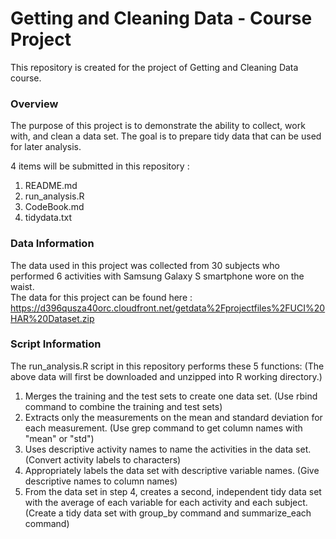 # Getting and Cleaning Data - Course Project
This repository is created for the project of Getting and Cleaning Data course.
### Overview
The purpose of this project is to demonstrate the ability to collect, work with, and clean a data set. The goal is to prepare tidy data that can be used for later analysis.

4 items will be submitted in this repository :
1. README.md 
2. run_analysis.R 
3. CodeBook.md
4. tidydata.txt
### Data Information
The data used in this project was collected from 30 subjects who performed 6 activities with Samsung Galaxy S smartphone wore on the waist.  
The data for this project can be found here :
https://d396qusza40orc.cloudfront.net/getdata%2Fprojectfiles%2FUCI%20HAR%20Dataset.zip

### Script Information
The run_analysis.R script in this repository performs these 5 functions:
(The above data will first be downloaded and unzipped into R working directory.)
1. Merges the training and the test sets to create one data set. (Use rbind command to combine the training and test sets)
2. Extracts only the measurements on the mean and standard deviation for each measurement. (Use grep command to get column names with "mean" or "std")
3. Uses descriptive activity names to name the activities in the data set. (Convert activity labels to characters)
4. Appropriately labels the data set with descriptive variable names. (Give descriptive names to column names)
5. From the data set in step 4, creates a second, independent tidy data set with the average of each variable for each activity and each subject.  (Create a tidy data set with group_by command and summarize_each command)

